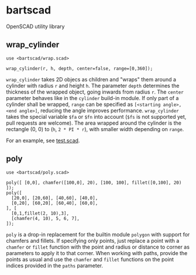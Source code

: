 # bartscad
OpenSCAD utility library

## wrap_cylinder
```
use <bartscad/wrap.scad>

wrap_cylinder(r, h, depth, center=false, range=[0,360]);
```

`wrap_cylinder` takes 2D objecs as children and "wraps" them around a cylinder with radius `r` and height `h`. 
The parameter `depth` determines the thickness of the wrapped object, going inwards from radius `r`.
The `center` parameter behaves like in the `cylinder` build-in module.
If only part of a cylinder shall be wrapped, `range` can be specified as `[<starting angle>, <end angle>]`, reducing the angle improves performance.
`wrap_cylinder` takes the special variable `$fa` or `$fn` into account (`$fs` is not supported yet, pull requests are welcome).
The area wrapped around the cylinder is the rectangle (0, 0) to (`h`, `2 * PI * r`), with smaller width depending on `range`.

For an example, see [test.scad](test.scad).

## poly
```
use <bartscad/poly.scad>

poly([ [0,0], chamfer([100,0], 20), [100, 100], fillet([0,100], 20) ]);
poly([ 
  [20,0], [20,60], [40,60], [40,0],
  [0,20], [60,20], [60,40], [60,0],
], [
  [0,1,fillet(2, 10),3],
  [chamfer(4, 10), 5, 6, 7],
]);
```

`poly` is a drop-in replacement for the builtin module `polygon` with support for chamfers and fillets.
If specifying only points, just replace a point with a `chamfer` or `fillet` function with the point and radius or distance to corner as parameters to apply it to that corner. 
When working with paths, provide the points as usual and use the `chamfer` and `fillet` functions on the point indices provided in the `paths` parameter.

